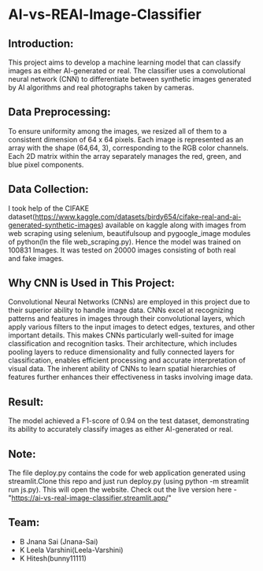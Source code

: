 # AI-vs-REAl-Image-Classifier

## Introduction:
This project aims to develop a machine learning model that can classify images as either AI-generated or real. The classifier uses a convolutional neural network (CNN) to differentiate between synthetic images generated by AI algorithms and real photographs taken by cameras.

## Data Preprocessing:
To ensure uniformity among the images, we resized all of them to a consistent dimension of 64 x 64 pixels. Each image is represented as an array with the shape (64,64, 3), corresponding to the RGB color channels.
 Each 2D matrix within the array separately manages the red, green, and blue pixel components.

## Data Collection:
I took help of the CIFAKE dataset(https://www.kaggle.com/datasets/birdy654/cifake-real-and-ai-generated-synthetic-images) available on kaggle along with images from web scraping using selenium, beautifulsoup and pygoogle_image modules of python(In the file web_scraping.py). 
Hence the model was trained on 100831 Images. It was tested on 20000 images consisting of both real and fake images.

## Why CNN is Used in This Project:
Convolutional Neural Networks (CNNs) are employed in this project due to their superior ability to handle image data. CNNs excel at recognizing patterns and features in images through their convolutional layers, which apply various filters to the input images to detect edges, textures, and other important details. This makes CNNs particularly well-suited for image classification and recognition tasks. Their architecture, which includes pooling layers to reduce dimensionality and fully connected layers for classification, enables efficient processing and accurate interpretation of visual data. The inherent ability of CNNs to learn spatial hierarchies of features further enhances their effectiveness in tasks involving image data.

## Result:
The model achieved a F1-score of 0.94 on the test dataset, demonstrating its ability to accurately classify images as either AI-generated or real.

## Note:
The file deploy.py contains the code for web application generated using streamlit.Clone this repo and just run deploy.py (using python -m streamlit run js.py). This will open the website.
Check out the live version here - "https://ai-vs-real-image-classifier.streamlit.app/"

## Team:
 - B Jnana Sai (Jnana-Sai)
 - K Leela Varshini(Leela-Varshini)
 - K Hitesh(bunny11111)
